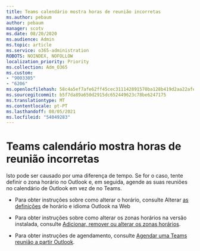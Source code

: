 ```yaml
---
title: Teams calendário mostra horas de reunião incorretas
ms.author: pebaum
author: pebaum
manager: scotv
ms.date: 08/20/2020
ms.audience: Admin
ms.topic: article
ms.service: o365-administration
ROBOTS: NOINDEX, NOFOLLOW
localization_priority: Priority
ms.collection: Adm_O365
ms.custom:
- "9003305"
- "6206"
ms.openlocfilehash: 58c4a5ef7afe62ff45cec311142891570ba128b419d2aa22afea57d4bac8fbe4
ms.sourcegitcommit: b5f7da89a650d2915dc652449623c78be6247175
ms.translationtype: MT
ms.contentlocale: pt-PT
ms.lasthandoff: 08/05/2021
ms.locfileid: "54049283"
---
```

# <a name="teams-calendar-shows-incorrect-meeting-times"></a>Teams calendário mostra horas de reunião incorretas

Isto pode ser causado por uma diferença de tempo. Se for o caso, tente definir o zona horário no Outlook e, em seguida, agende as suas reuniões no calendário de Outlook em vez de no Teams.

- Para obter instruções sobre como alterar o horário, consulte Alterar [as definições](https://support.microsoft.com/office/change-the-time-zone-and-language-settings-in-outlook-on-the-web-65239869-12e7-4a9d-bca1-76b0ad7ce273) de horário e idioma Outlook na Web 

- Para obter instruções sobre como alterar os zonas horários na versão instalada, consulte [Adicionar, remover ou alterar os zonas horários](https://support.microsoft.com/office/add-remove-or-change-time-zones-5ab3e10e-5a6c-46af-ab48-156fedf70c04).
- Para obter instruções de agendamento, consulte [Agendar uma Teams reunião a partir Outlook](https://support.microsoft.com/office/schedule-a-teams-meeting-from-outlook-883cc15c-580f-441a-92ea-0992c00a9b0f).